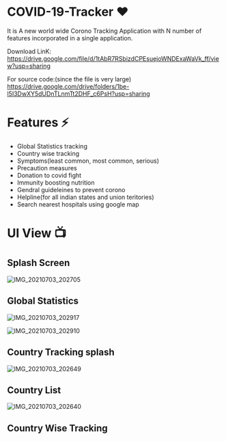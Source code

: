 # COVID-19-Tracker ❤️

It is A new world wide Corono Tracking Application with N number of features incorporated in a single application.

Download LinK: https://drive.google.com/file/d/1tAbR7RSbizdCPEsuejoWNDExaWaVk_ff/view?usp=sharing

For source code:(since the file is very large) 
https://drive.google.com/drive/folders/1be-l5I3DwXY5dUDnTLnmTt2DHF_c6PsH?usp=sharing

# Features ⚡

- Global Statistics tracking
- Country wise tracking
- Symptoms(least common, most common, serious)
- Precaution measures
- Donation to covid fight
- Immunity boosting nutrition
- Gendral guideleines to prevent corono
- Helpline(for all indian states and union teritories)
- Search nearest hospitals using google map

# UI View 📺

## Splash Screen

![IMG_20210703_202705](https://user-images.githubusercontent.com/43011442/124358628-c9673780-dc3e-11eb-8d6a-0c0801b4198b.JPG)


## Global Statistics

![IMG_20210703_202917](https://user-images.githubusercontent.com/43011442/124358670-f87da900-dc3e-11eb-8c48-d194b1143efd.JPG)

![IMG_20210703_202910](https://user-images.githubusercontent.com/43011442/124358675-00d5e400-dc3f-11eb-93ba-198ef520a1dc.JPG)


## Country Tracking splash

![IMG_20210703_202649](https://user-images.githubusercontent.com/43011442/124358712-2367fd00-dc3f-11eb-80f3-d1b790996d44.JPG)


## Country List

![IMG_20210703_202640](https://user-images.githubusercontent.com/43011442/124358728-37136380-dc3f-11eb-9fc2-a24d148a531e.JPG)


## Country Wise Tracking





